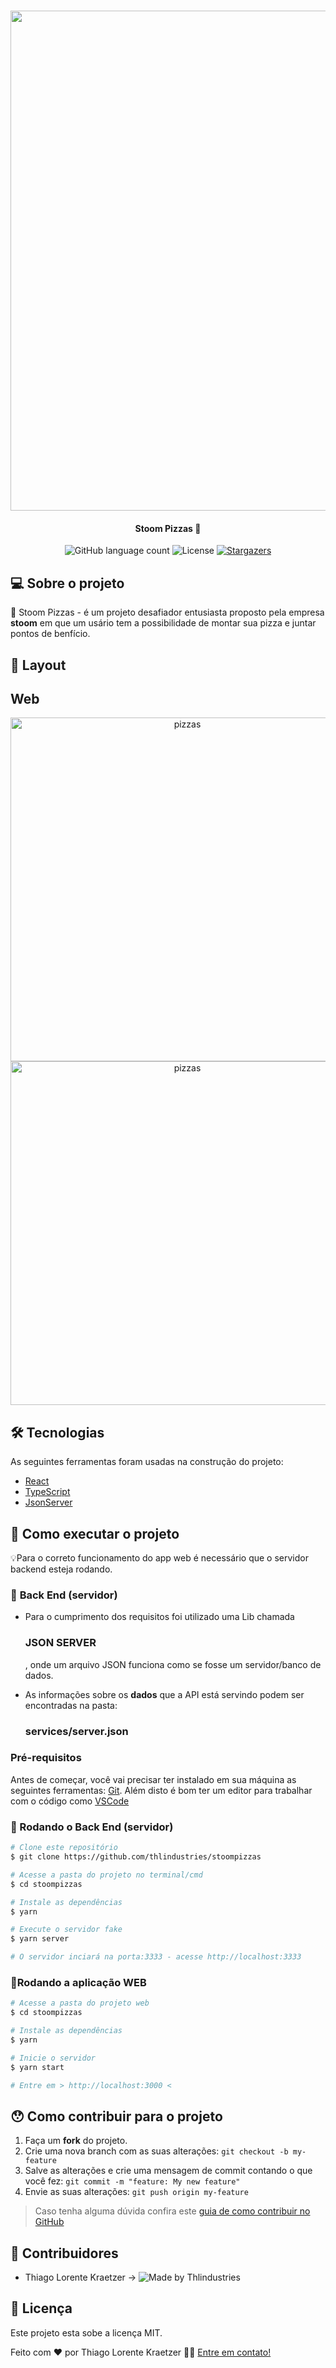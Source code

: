 <h1 align="center">
    <img src="https://i.imgur.com/lg3LIwN.png" width="800"/>
</h1>

<h4 align="center">
	 Stoom Pizzas 🚀
</h4>

<p align="center">
  <img alt="GitHub language count" src="https://img.shields.io/github/languages/count/thlindustries/stoompizzas">



  <img alt="License" src="https://img.shields.io/badge/license-MIT-brightgreen">
   <a href="https://github.com/tgmarinho/nlw1/stargazers">
    <img alt="Stargazers" src="https://img.shields.io/github/stars/thlindustries/stoompizzas?style=social">
  </a>
</p>


## 💻 Sobre o projeto

📝 Stoom Pizzas - é um projeto desafiador entusiasta proposto pela empresa **stoom** em que um usário tem a possibilidade de montar sua pizza e juntar pontos de benfício.



## 🎨 Layout

## Web

<p align="center">

  <img alt="pizzas" title="#Fishboard" src="https://i.imgur.com/0hNjy2l.png" width="550px">
  <img alt="pizzas" title="#Fishboard" src="https://i.imgur.com/30wdCvA.png" width="550px">
</p>




## 🛠 Tecnologias

As seguintes ferramentas foram usadas na construção do projeto:

- [React][reactjs]
- [TypeScript][typescript]
- [JsonServer][jsonserver]


## 🚀 Como executar o projeto

💡Para o correto funcionamento do app web é necessário que o servidor backend esteja rodando.

### 🎲 **Back End (servidor)**
- Para o cumprimento dos requisitos foi utilizado uma Lib chamada <h3>**JSON SERVER**</h3>, onde um arquivo JSON funciona como se fosse um servidor/banco de dados.

- As informações sobre os **dados** que a API está servindo podem ser encontradas na pasta: <h3>**services/server.json**</h3>

### Pré-requisitos

Antes de começar, você vai precisar ter instalado em sua máquina as seguintes ferramentas:
[Git](https://git-scm.com).
Além disto é bom ter um editor para trabalhar com o código como [VSCode][vscode]

### 🎲 Rodando o **Back End (servidor)**

```bash
# Clone este repositório
$ git clone https://github.com/thlindustries/stoompizzas

# Acesse a pasta do projeto no terminal/cmd
$ cd stoompizzas

# Instale as dependências
$ yarn

# Execute o servidor fake
$ yarn server

# O servidor inciará na porta:3333 - acesse http://localhost:3333
```

### 📱Rodando a aplicação **WEB**


```bash
# Acesse a pasta do projeto web
$ cd stoompizzas

# Instale as dependências
$ yarn

# Inicie o servidor
$ yarn start

# Entre em > http://localhost:3000 <

```

## 😯 Como contribuir para o projeto

1. Faça um **fork** do projeto.
2. Crie uma nova branch com as suas alterações: `git checkout -b my-feature`
3. Salve as alterações e crie uma mensagem de commit contando o que você fez: `git commit -m "feature: My new feature"`
4. Envie as suas alterações: `git push origin my-feature`
> Caso tenha alguma dúvida confira este [guia de como contribuir no GitHub](https://github.com/firstcontributions/first-contributions)


## 👥 Contribuidores
- Thiago Lorente Kraetzer ->
  <img alt="Made by Thlindustries" src="https://img.shields.io/github/followers/thlindustries?style=social">


## 📝 Licença

Este projeto esta sobe a licença MIT.

Feito com ❤️ por Thiago Lorente Kraetzer 👋🏽 [Entre em contato!](https://www.linkedin.com/in/thiago-kraetzer/)

[nodejs]: https://nodejs.org/
[typescript]: https://www.typescriptlang.org/
[jsonserver]: https://github.com/typicode/json-server
[reactjs]: https://reactjs.org
[yarn]: https://yarnpkg.com/
[vscode]: https://code.visualstudio.com/
[vceditconfig]: https://marketplace.visualstudio.com/items?itemName=EditorConfig.EditorConfig
[license]: https://opensource.org/licenses/MIT
[vceslint]: https://marketplace.visualstudio.com/items?itemName=dbaeumer.vscode-eslint
[prettier]: https://marketplace.visualstudio.com/items?itemName=esbenp.prettier-vscode
[rs]: https://rocketseat.com.br
